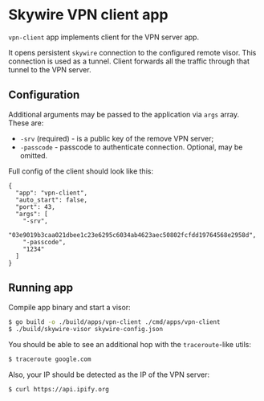 # Skywire VPN client app

`vpn-client` app implements client for the VPN server app.

It opens persistent `skywire` connection to the configured remote visor. This connection is used as a tunnel. Client forwards all the traffic through that tunnel to the VPN server.

## Configuration

Additional arguments may be passed to the application via `args` array. These are:
- `-srv` (required) - is a public key of the remove VPN server;
- `-passcode` - passcode to authenticate connection. Optional, may be omitted.

Full config of the client should look like this:
```json5
{
  "app": "vpn-client",
  "auto_start": false,
  "port": 43,
  "args": [
    "-srv",
    "03e9019b3caa021dbee1c23e6295c6034ab4623aec50802fcfdd19764568e2958d",
    "-passcode",
    "1234"
  ]
}
```

## Running app

Compile app binary and start a visor:

```sh
$ go build -o ./build/apps/vpn-client ./cmd/apps/vpn-client
$ ./build/skywire-visor skywire-config.json
```

You should be able to see an additional hop with the `traceroute`-like utils:

```sh
$ traceroute google.com
```

Also, your IP should be detected as the IP of the VPN server:

```sh
$ curl https://api.ipify.org
```